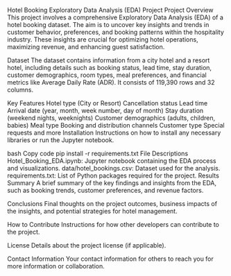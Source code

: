 Hotel Booking Exploratory Data Analysis (EDA) Project
Project Overview
This project involves a comprehensive Exploratory Data Analysis (EDA) of a hotel booking dataset. The aim is to uncover key insights and trends in customer behavior, preferences, and booking patterns within the hospitality industry. These insights are crucial for optimizing hotel operations, maximizing revenue, and enhancing guest satisfaction.

Dataset
The dataset contains information from a city hotel and a resort hotel, including details such as booking status, lead time, stay duration, customer demographics, room types, meal preferences, and financial metrics like Average Daily Rate (ADR). It consists of 119,390 rows and 32 columns.

Key Features
Hotel type (City or Resort)
Cancellation status
Lead time
Arrival date (year, month, week number, day of month)
Stay duration (weekend nights, weeknights)
Customer demographics (adults, children, babies)
Meal type
Booking and distribution channels
Customer type
Special requests and more
Installation
Instructions on how to install any necessary libraries or run the Jupyter notebook.

bash
Copy code
pip install -r requirements.txt
File Descriptions
Hotel_Booking_EDA.ipynb: Jupyter notebook containing the EDA process and visualizations.
data/hotel_bookings.csv: Dataset used for the analysis.
requirements.txt: List of Python packages required for the project.
Results Summary
A brief summary of the key findings and insights from the EDA, such as booking trends, customer preferences, and revenue factors.

Conclusions
Final thoughts on the project outcomes, business impacts of the insights, and potential strategies for hotel management.

How to Contribute
Instructions for how other developers can contribute to the project.

License
Details about the project license (if applicable).

Contact Information
Your contact information for others to reach you for more information or collaboration.
